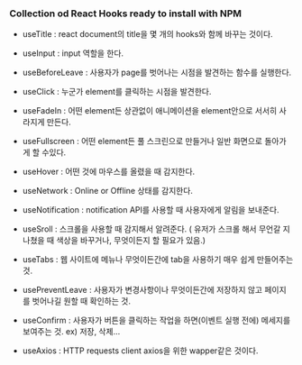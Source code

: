 ### Collection od React Hooks ready to install with NPM

- useTitle
  : react document의 title을 몇 개의 hooks와 함께 바꾸는 것이다.

- useInput
  : input 역할을 한다.

- useBeforeLeave
  : 사용자가 page를 벗어나는 시점을 발견하는 함수를 실행한다.

- useClick
  : 누군가 element를 클릭하는 시점을 발견한다.

- useFadeIn
  : 어떤 element든 상관없이 애니메이션을 element안으로 서서히 사라지게 만든다.

- useFullscreen
  : 어떤 element든 풀 스크린으로 만들거나 일반 화면으로 돌아가게 할 수있다.

- useHover
  : 어떤 것에 마우스를 올렸을 때 감지한다.

- useNetwork
  : Online or Offline 상태를 감지한다.

- useNotification
  : notification API를 사용할 때 사용자에게 알림을 보내준다.

- useSroll
  : 스크롤을 사용할 때 감지해서 알려준다.
  ( 유저가 스크롤 해서 무언갈 지나쳤을 때 색상을 바꾸거나, 무엇이든지 할 필요가 있음.)

- useTabs
  : 웹 사이트에 메뉴나 무엇이든간에 tab을 사용하기 매우 쉽게 만들어주는 것.

- usePreventLeave
  : 사용자가 변경사항이나 무엇이든간에 저장하지 않고 페이지를 벗어나길 원할 때 확인하는 것.

- useConfirm
  : 사용자가 버튼을 클릭하는 작업을 하면(이벤트 실행 전에) 메세지를 보여주는 것. ex) 저장, 삭제...

- useAxios
  : HTTP requests client axios을 위한 wapper같은 것이다.
